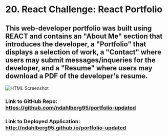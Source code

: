 # 20. React Challenge: React Portfolio

## This web-developer portfolio was built using REACT and contains an "About Me" section that introduces the developer, a "Portfolio" that displays a selection of work, a "Contact" where users may submit messages/inqueries for the developer, and a "Resume" where users may download a PDF of the developer's resume.

![HTML Screenshot](./src/images/screenshot.png)

### Link to GitHub Repo: https://github.com/ndahlberg95/portfolio-updated

### Link to Deployed Application: http://ndahlberg95.github.io/portfolio-updated